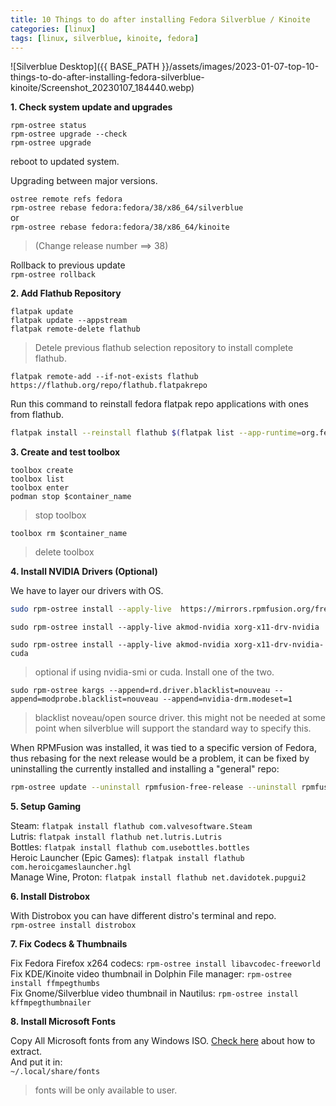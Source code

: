 ```yaml
---
title: 10 Things to do after installing Fedora Silverblue / Kinoite
categories: [linux]
tags: [linux, silverblue, kinoite, fedora]
---
```


![Silverblue Desktop]({{ BASE_PATH }}/assets/images/2023-01-07-top-10-things-to-do-after-installing-fedora-silverblue-kinoite/Screenshot_20230107_184440.webp)

**1. Check system update and upgrades**


`rpm-ostree status`  
`rpm-ostree upgrade --check`  
`rpm-ostree upgrade`  


reboot to updated system.

Upgrading between major versions.

`ostree remote refs fedora`  
`rpm-ostree rebase fedora:fedora/38/x86_64/silverblue`  
or  
`rpm-ostree rebase fedora:fedora/38/x86_64/kinoite`  
> (Change release number ==> 38)


Rollback to previous update  
`rpm-ostree rollback`

**2. Add Flathub Repository**  

`flatpak update`  
`flatpak update --appstream`  
`flatpak remote-delete flathub`  
> Detele previous flathub selection repository to install complete flathub.

`flatpak remote-add --if-not-exists flathub https://flathub.org/repo/flathub.flatpakrepo`  

Run this command to reinstall fedora flatpak repo applications with ones from flathub.   
```bash
flatpak install --reinstall flathub $(flatpak list --app-runtime=org.fedoraproject.Platform --columns=application | tail -n +1 )
```

**3. Create and test toolbox**

`toolbox create`  
`toolbox list`  
`toolbox enter`  
`podman stop $container_name`  
> stop toolbox  

`toolbox rm $container_name`  
> delete toolbox  

**4. Install NVIDIA Drivers (Optional)**

We have to layer our drivers with OS.  

```bash
sudo rpm-ostree install --apply-live  https://mirrors.rpmfusion.org/free/fedora/rpmfusion-free-release-$(rpm -E %fedora).noarch.rpm https://mirrors.rpmfusion.org/nonfree/fedora/rpmfusion-nonfree-release-$(rpm -E %fedora).noarch.rpm
```

`sudo rpm-ostree install --apply-live akmod-nvidia xorg-x11-drv-nvidia`  

`sudo rpm-ostree install --apply-live akmod-nvidia xorg-x11-drv-nvidia-cuda `
> optional if using nvidia-smi or cuda. Install one of the two.  

`sudo rpm-ostree kargs --append=rd.driver.blacklist=nouveau --append=modprobe.blacklist=nouveau --append=nvidia-drm.modeset=1`
> blacklist noveau/open source driver. this might not be needed at some point when silverblue will support the standard way to specify this.  

When RPMFusion was installed, it was tied to a specific version of Fedora, thus rebasing for the next release would be a problem, it can be fixed by uninstalling the currently installed and installing a "general" repo:   
```bash
rpm-ostree update --uninstall rpmfusion-free-release --uninstall rpmfusion-nonfree-release --install rpmfusion-free-release --install rpmfusion-nonfree-release
```


**5. Setup Gaming**

Steam: `flatpak install flathub com.valvesoftware.Steam`  
Lutris: `flatpak install flathub net.lutris.Lutris`  
Bottles: `flatpak install flathub com.usebottles.bottles`  
Heroic Launcher (Epic Games): `flatpak install flathub com.heroicgameslauncher.hgl`  
Manage Wine, Proton: `flatpak install flathub net.davidotek.pupgui2`  

**6. Install Distrobox**

With Distrobox you can have different distro's terminal and repo.   
`rpm-ostree install distrobox`  

**7. Fix Codecs & Thumbnails**

Fix Fedora Firefox x264 codecs: `rpm-ostree install libavcodec-freeworld`  
Fix KDE/Kinoite video thumbnail in Dolphin File manager: `rpm-ostree install ffmpegthumbs`  
Fix Gnome/Silverblue video thumbnail in Nautilus: `rpm-ostree install kffmpegthumbnailer`  

**8. Install Microsoft Fonts**

Copy All Microsoft fonts from any Windows ISO. [Check here](https://wiki.archlinux.org/title/Microsoft_fonts#Extracting_fonts_from_a_Windows_ISO "Check here") about how to extract.   
And put it in:  
`~/.local/share/fonts`  
> fonts will be only available to user.
